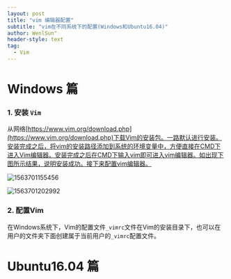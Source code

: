 ```yaml
---
layout: post
title: "vim 编辑器配置"
subtitle: "vim在不同系统下的配置(Windows和Ubuntu16.04)"
author: WenlSun"
header-style: text
tag:
  - Vim
---
```


# Windows 篇

### 1. 安装 `Vim`

从网络[https://www.vim.org/download.php](https://www.vim.org/download.php)下载Vim的安装包。一路默认进行安装。安装完成之后，将vim的安装路径添加到系统的环境变量中，方便直接在CMD下进入Vim编辑器。安装完成之后在CMD下输入vim即可进入vim编辑器。如出现下图所示结果，说明安装成功。接下来配置vim编辑器。

![1563701155456](F:\Projects\wenliangsun.github.io\img\vim\fig1.png)

![1563701202992](F:\Projects\wenliangsun.github.io\img\vim\fig2.png)



### 2. 配置Vim

在Windows系统下，Vim的配置文件`_vimrc`文件在Vim的安装目录下，也可以在用户的文件夹下面创建属于当前用户的`_vimrc`配置文件。























# Ubuntu16.04 篇

